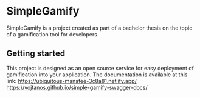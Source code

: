 # SimpleGamify

SimpleGamify is a project created as part of a bachelor thesis on the topic of a gamification tool for developers.

## Getting started

This project is designed as an open source service for easy deployment of gamification into your application. 
The documentation is available at this link:
https://ubiquitous-manatee-3c8a81.netlify.app/
https://vojtanos.github.io/simple-gamify-swagger-docs/


